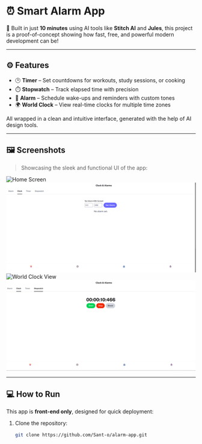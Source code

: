 # ⏰ Smart Alarm App

🚀 Built in just **10 minutes** using AI tools like **Stitch AI** and **Jules**, this project is a proof-of-concept showing how fast, free, and powerful modern development can be!

---

## ⚙️ Features

- 🕑 **Timer** – Set countdowns for workouts, study sessions, or cooking
- ⏱️ **Stopwatch** – Track elapsed time with precision
- 🔔 **Alarm** – Schedule wake-ups and reminders with custom tones
- 🌍 **World Clock** – View real-time clocks for multiple time zones

All wrapped in a clean and intuitive interface, generated with the help of AI design tools.

---

## 🖼️ Screenshots

> Showcasing the sleek and functional UI of the app:

![Home Screen]([images/home-ui.png](https://github.com/Sant-o/alarm-app/blob/main/images))
![Set Alarm](set-alarm.png)
![World Clock View](images/world-clock.png)
![stopwatch](stop-watch.png)
>

---

## 💻 How to Run

This app is **front-end only**, designed for quick deployment:

1. Clone the repository:
   ```bash
   git clone https://github.com/Sant-o/alarm-app.git
